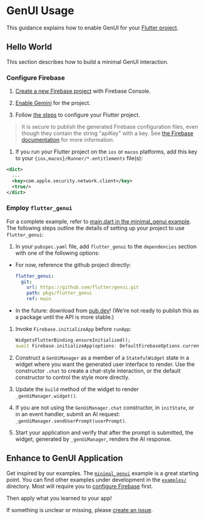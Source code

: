 # GenUI Usage

This guidance explains how to enable GenUI for your [Flutter project](https://docs.flutter.dev/reference/create-new-app).

## Hello World

This section describes how to build a minimal GenUI interaction.

### Configure Firebase

1. [Create a new Firebase project](https://support.google.com/appsheet/answer/10104995) with Firebase Console.

1. [Enable Gemini](https://firebase.google.com/docs/gemini-in-firebase/set-up-gemini)
   for the project.

1. Follow [the steps](https://firebase.google.com/docs/flutter/setup)
   to configure your Flutter project.

> It is secure to publish the generated Firebase configuration files, even though they contain the string "apiKey" with a key. See [the Firebase documentation](https://firebase.google.com/docs/projects/learn-more#config-files-objects) for more information.

1. If you run your Flutter project on the `ios` or `macos` platforms, add this key to your
   `{ios,macos}/Runner/*.entitlements` file(s):

```xml
<dict>
  ...
  <key>com.apple.security.network.client</key>
  <true/>
</dict>
```

### Employ `flutter_genui`

For a complete example, refer to [main.dart in the minimal_genui example](../examples/minimal_genui/lib/main.dart). The following steps outline the details of setting up your project to use `flutter_genui`:

1. In your `pubspec.yaml` file, add `flutter_genui` to the `dependencies` section with one of the following options:

- For now, reference the github project directly:

  ```yaml
  flutter_genui:
    git:
      url: https://github.com/flutter/genui.git
      path: pkgs/flutter_genui
      ref: main
  ```

- In the future: download from [pub.dev](https://pub.dev)! (We're not ready to publish this as a package until the API is more stable.)

1. Invoke `Firebase.initializeApp` before `runApp`:

   ```dart
   WidgetsFlutterBinding.ensureInitialized();
   await Firebase.initializeApp(options: DefaultFirebaseOptions.currentPlatform);
   ```

1. Construct a `GenUiManager` as a member of a `StatefulWidget` state in a widget where you want the generated user interface to render. Use the constructor `.chat` to create a chat-style interaction, or the default constructor to control the style more directly.

1. Update the `build` method of the widget to render `_genUiManager.widget()`.

1. If you are not using the `GenUiManager.chat` constructor, in `initState`, or in an event handler,
   submit an AI request: `_genUiManager.sendUserPrompt(userPrompt)`.

1. Start your application and verify that after the prompt is submitted,
   the widget, generated by `_genUiManager`, renders the AI response.

## Enhance to GenUI Application

Get inspired by our examples. The [`minimal_genui`](examples/minimal_genui/) example is a great starting point. You can find other examples under development in the [`examples/`](examples/) directory. Most will require you to [configure Firebase](#configure-firebase) first.

Then apply what you learned to your app!

If something is unclear or missing, please [create an issue](https://github.com/flutter/genui/issues/new/choose).
